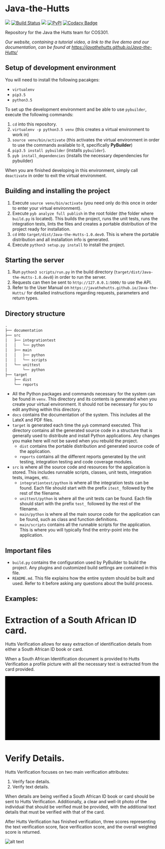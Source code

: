 # Java-the-Hutts 

<a href="https://zenhub.com"><img src="https://raw.githubusercontent.com/ZenHubIO/support/master/zenhub-badge.png"></a>
[![Build Status](https://travis-ci.org/javaTheHutts/Java-the-Hutts.svg?branch=Develop)](https://travis-ci.org/javaTheHutts/Java-the-Hutts)
![](https://reposs.herokuapp.com/?path=javaTheHutts/Java-the-Hutts&style=flat)
[![PyPI](https://img.shields.io/pypi/l/Django.svg)]()
[![Codacy Badge](https://api.codacy.com/project/badge/Grade/dc2e310ab55a4b9fb63b823a31b4adff)](https://www.codacy.com/app/nellstephanj/Java-the-Hutts?utm_source=github.com&amp;utm_medium=referral&amp;utm_content=javaTheHutts/Java-the-Hutts&amp;utm_campaign=Badge_Grade)

Repository for the Java the Hutts team for COS301.

<i>Our website, containing a tutorial video, a link to the live demo and our documentation, can be found at
 <a href="https://javathehutts.github.io/Java-the-Hutts/">https://javathehutts.github.io/Java-the-Hutts/</a>
</i>

## Setup of development environment
You will need to install the following pacakges:

- `virtualenv`
- `pip3.5`
- `python3.5`

To set up the development environment and be able to use `pybuilder`, execute the following commands:

1. `cd` into this repository.
2. `virtualenv -p python3.5 venv` (this creates a virtual environment to work in)
3. `source venv/bin/activate` (this activates the virtual environment in order to use the commands available to it, specifically **PyBuilder**)
4. `pip3.5 install pybuilder` (installs `pybuilder`).
5. `pyb install_dependencies` (installs the necessary dependencies for pybuilder)

When you are finished developing in this environment, simply call `deactivate` in order to exit the virtual environment.

## Building and installing the project
1. Execute `source venv/bin/activate` (you need only do this once in order to enter your virtual environment).
2. Execute `pyb analyze full publish` in the root folder (the folder where `build.py` is located). This builds the project, runs the unit tests, runs the integration tests, lints the files and creates a portable distribution of the project ready for installation.
3. `cd` into `target/dist/Java-the-Hutts-1.0.dev0`. This is where the portable distribution and all installation info is generated.
4. Execute `python3 setup.py install` to install the project.

## Starting the server
1. Run `python3 scripts/run.py` in the build directory (`target/dist/Java-the-Hutts-1.0.dev0`) in order to run the server.
2. Requests can then be sent to `http://127.0.0.1:5000/` to use the API.
3. Refer to the User Manual on `https://javathehutts.github.io/Java-the-Hutts/` for detailed instructions regarding requests, parameters and return types.

## Directory structure
```
.
├── documentation
├── src
│   ├── integrationtest
│   │   └── python
│   ├── main
│   │   ├── python
│   │   └── scripts
│   └── unittest
│       └── python
├── target
    ├── dist
    └── reports
```

- All the Python packages and commands necessary for the system can be found in `venv`. This directory and its contents is generated when you create your virtual environment. It should not be necessary for you to edit anything within this directory.
- `docs` contains the documentation of the system. This includes all the LateX and PDF files.
- `target` is generated each time the `pyb` command executed. This directory contains all the generated source code in a structure that is generally used to distribute and install Python applications. Any changes you make here will not be saved when you rebuild the project.
    - `dist` contains the portable distribution and generated source code of the application.
    - `reports` contains all the different reports generated by the unit testing, integration testing and code coverage modules.
- `src` is where all the source code and resources for the application is stored. This includes runnable scripts, classes, unit tests, integration tests, images, etc.
    - `integrationtest/python` is where all the integration tests can be found. Each file should start with the prefix `itest_` followed by the rest of the filename.
    - `unittest/python` is where all the unit tests can be found. Each file should start with the prefix `test_` followed by the rest of the filename.
    - `main/python` is where all the main source code for the application can be found, such as class and function definitions.
    - `main/scripts` contains all the runnable scripts for the application. This is where you will typically find the entry-point into the application.

## Important files
- `build.py` contains the configuration used by PyBuilder to build the project. Any plugins and customized build settings are contained in this file.
- `README.md`. This file explains how the entire system should be built and used. Refer to it before asking any questions about the build process.

## Examples:
# Extraction of a South African ID card.

Hutts Verification allows for easy extraction of identification details from either a South African ID book or card.

When a South African Identification document is provided to Hutts Verification a profile picture with all the necessary text is extracted from the card provided.

![alt text](documentation/media/ExtractAll.gif "Extract All Example ID Card")

# Verify Details.

Hutts Verification focuses on two main verification attributes:
1. Verify face details.
2. Verify text details.

When details are being verified a South African ID book or card should be sent to Hutts Verification. Additionally, a clear and well-lit photo of the individual that should be verified must be provided, with the additional text details that must be verified with that of the card.

After Hutts Verification has finished verification, three scores representing the text verification score, face verification score, and the overall weighted score is returned.

![alt text](documentation/media/Verify.gif "Verify Details")
